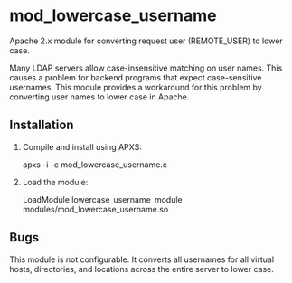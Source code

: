 mod_lowercase_username
======================

Apache 2.x module for converting request user (REMOTE_USER) to lower case.

Many LDAP servers allow case-insensitive matching on user names. This
causes a problem for backend programs that expect case-sensitive
usernames. This module provides a workaround for this problem by
converting user names to lower case in Apache.

Installation
------------

1. Compile and install using APXS:

    apxs -i -c mod_lowercase_username.c

2. Load the module:

    LoadModule lowercase_username_module modules/mod_lowercase_username.so

Bugs
----

This module is not configurable. It converts all usernames for all virtual
hosts, directories, and locations across the entire server to lower case.

